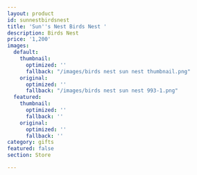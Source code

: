 ```yaml
---
layout: product
id: sunnestbirdsnest
title: 'Sun''s Nest Birds Nest '
description: Birds Nest
price: '1,200'
images:
  default:
    thumbnail:
      optimized: ''
      fallback: "/images/birds nest sun nest thumbnail.png"
    original:
      optimized: ''
      fallback: "/images/birds nest sun nest 993-1.png"
  featured:
    thumbnail:
      optimized: ''
      fallback: ''
    original:
      optimized: ''
      fallback: ''
category: gifts
featured: false
section: Store

---
```

